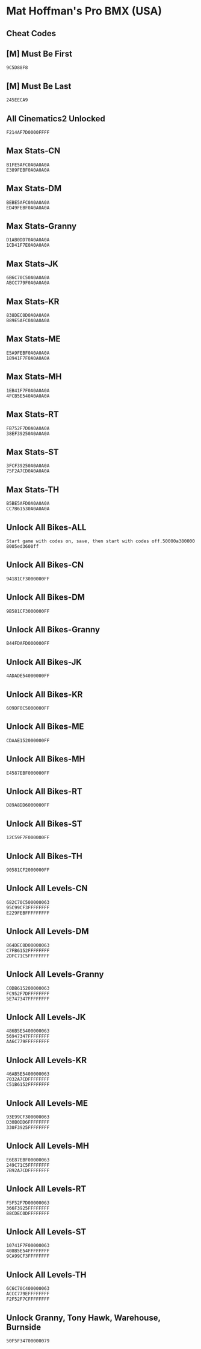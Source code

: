 # Mat Hoffman's Pro BMX (USA)

## Cheat Codes

## [M] Must Be First

```
9C5D88F8

```

## [M] Must Be Last

```
245EECA9

```

## All Cinematics2 Unlocked

```
F214AF7D0000FFFF

```

## Max Stats-CN

```
B1FE5AFC0A0A0A0A
E389FEBF0A0A0A0A

```

## Max Stats-DM

```
BEBE5AFC0A0A0A0A
ED49FEBF0A0A0A0A

```

## Max Stats-Granny

```
D1AB0DD70A0A0A0A
1CD41F7E0A0A0A0A

```

## Max Stats-JK

```
6B6C70C50A0A0A0A
ABCC779F0A0A0A0A

```

## Max Stats-KR

```
838DEC0D0A0A0A0A
B89E5AFC0A0A0A0A

```

## Max Stats-ME

```
E5A9FEBF0A0A0A0A
18941F7F0A0A0A0A

```

## Max Stats-MH

```
1EB41F7F0A0A0A0A
4FCB5E540A0A0A0A

```

## Max Stats-RT

```
FB752F7D0A0A0A0A
38EF39250A0A0A0A

```

## Max Stats-ST

```
3FCF39250A0A0A0A
75F2A7CD0A0A0A0A

```

## Max Stats-TH

```
B5BE5AFD0A0A0A0A
CC7B61530A0A0A0A

```

## Unlock All Bikes-ALL

```
Start game with codes on, save, then start with codes off.50000a380000
8005ed3600ff

```

## Unlock All Bikes-CN

```
94181CF3000000FF

```

## Unlock All Bikes-DM

```
9B581CF3000000FF

```

## Unlock All Bikes-Granny

```
B44FDAFD000000FF

```

## Unlock All Bikes-JK

```
4ADADE54000000FF

```

## Unlock All Bikes-KR

```
609DF0C5000000FF

```

## Unlock All Bikes-ME

```
CDAAE152000000FF

```

## Unlock All Bikes-MH

```
E4587EBF000000FF

```

## Unlock All Bikes-RT

```
D89A8DD6000000FF

```

## Unlock All Bikes-ST

```
12C59F7F000000FF

```

## Unlock All Bikes-TH

```
90581CF2000000FF

```

## Unlock All Levels-CN

```
682C70C500000063
95C99CF3FFFFFFFF
E229FEBFFFFFFFFF

```

## Unlock All Levels-DM

```
864DEC0D00000063
C7FB6152FFFFFFFF
2DFC71C5FFFFFFFF

```

## Unlock All Levels-Granny

```
C0DB615200000063
FC952F7DFFFFFFFF
5E747347FFFFFFFF

```

## Unlock All Levels-JK

```
486B5E5400000063
56947347FFFFFFFF
AA6C779FFFFFFFFF

```

## Unlock All Levels-KR

```
46AB5E5400000063
7032A7CDFFFFFFFF
C51B6152FFFFFFFF

```

## Unlock All Levels-ME

```
93E99CF300000063
D30B0DD6FFFFFFFF
330F3925FFFFFFFF

```

## Unlock All Levels-MH

```
E6E87EBF00000063
249C71C5FFFFFFFF
7B92A7CDFFFFFFFF

```

## Unlock All Levels-RT

```
F5F52F7D00000063
366F3925FFFFFFFF
88CDEC0DFFFFFFFF

```

## Unlock All Levels-ST

```
10741F7F00000063
408B5E54FFFFFFFF
9CA99CF3FFFFFFFF

```

## Unlock All Levels-TH

```
6C6C70C400000063
ACCC779EFFFFFFFF
F2F52F7CFFFFFFFF

```

## Unlock Granny, Tony Hawk, Warehouse, Burnside

```
50F5F34700000079

```

